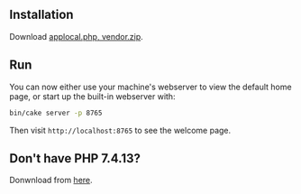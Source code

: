 ## Installation

Download [applocal.php, vendor.zip](https://1drv.ms/u/s!Ahi0f9ywcoi7gXbiHYNOsHnnxJIN?e=49nFw9).


## Run
You can now either use your machine's webserver to view the default home page, or start
up the built-in webserver with:

```bash
bin/cake server -p 8765
```

Then visit `http://localhost:8765` to see the welcome page.


## Don't have PHP 7.4.13?
Donwnload from [here](https://sourceforge.net/projects/xampp/files/XAMPP%20Windows/7.4.13/xampp-portable-windows-x64-7.4.13-1-VC15-installer.exe/download).

